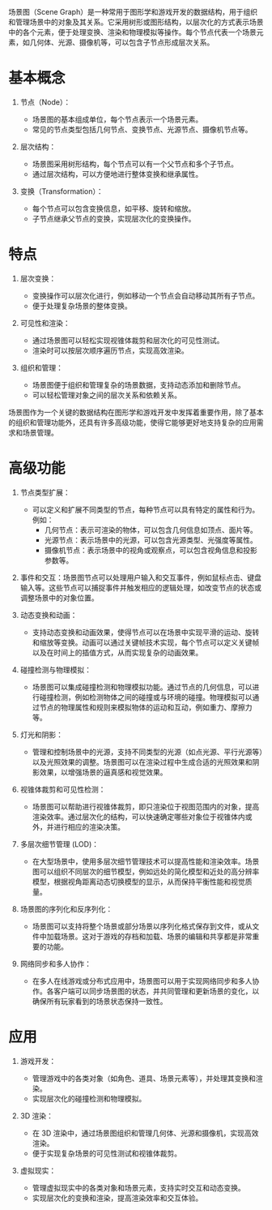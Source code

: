 场景图（Scene Graph）是一种常用于图形学和游戏开发的数据结构，用于组织和管理场景中的对象及其关系。它采用树形或图形结构，以层次化的方式表示场景中的各个元素，便于处理变换、渲染和物理模拟等操作。每个节点代表一个场景元素，如几何体、光源、摄像机等，可以包含子节点形成层次关系。

# 基本概念

1. 节点（Node）：
   - 场景图的基本组成单位，每个节点表示一个场景元素。
   - 常见的节点类型包括几何节点、变换节点、光源节点、摄像机节点等。

2. 层次结构：
   - 场景图采用树形结构，每个节点可以有一个父节点和多个子节点。
   - 通过层次结构，可以方便地进行整体变换和继承属性。

3. 变换（Transformation）：
   - 每个节点可以包含变换信息，如平移、旋转和缩放。
   - 子节点继承父节点的变换，实现层次化的变换操作。

# 特点

1. 层次变换：
   - 变换操作可以层次化进行，例如移动一个节点会自动移动其所有子节点。
   - 便于处理复杂场景的整体变换。

2. 可见性和渲染：
   - 通过场景图可以轻松实现视锥体裁剪和层次化的可见性测试。
   - 渲染时可以按层次顺序遍历节点，实现高效渲染。

3. 组织和管理：
   - 场景图便于组织和管理复杂的场景数据，支持动态添加和删除节点。
   - 可以轻松管理对象之间的层次关系和依赖关系。

场景图作为一个关键的数据结构在图形学和游戏开发中发挥着重要作用，除了基本的组织和管理功能外，还具有许多高级功能，使得它能够更好地支持复杂的应用需求和场景管理。

# 高级功能

1. 节点类型扩展：
   - 可以定义和扩展不同类型的节点，每种节点可以具有特定的属性和行为。例如：
     - 几何节点：表示可渲染的物体，可以包含几何信息如顶点、面片等。
     - 光源节点：表示场景中的光源，可以包含光源类型、光强度等属性。
     - 摄像机节点：表示场景中的视角或观察点，可以包含视角信息和投影参数等。

1. 事件和交互：场景图节点可以处理用户输入和交互事件，例如鼠标点击、键盘输入等。这些节点可以捕捉事件并触发相应的逻辑处理，如改变节点的状态或调整场景中的对象位置。

3. 动态变换和动画：
   - 支持动态变换和动画效果，使得节点可以在场景中实现平滑的运动、旋转和缩放等变换。动画可以通过关键帧技术实现，每个节点可以定义关键帧以及在时间上的插值方式，从而实现复杂的动画效果。

4. 碰撞检测与物理模拟：
   - 场景图可以集成碰撞检测和物理模拟功能。通过节点的几何信息，可以进行碰撞检测，例如检测物体之间的碰撞或与环境的碰撞。物理模拟可以通过节点的物理属性和规则来模拟物体的运动和互动，例如重力、摩擦力等。

5. 灯光和阴影：
   - 管理和控制场景中的光源，支持不同类型的光源（如点光源、平行光源等）以及光照效果的调整。场景图可以在渲染过程中生成合适的光照效果和阴影效果，以增强场景的逼真感和视觉效果。

6. 视锥体裁剪和可见性检测：
   - 场景图可以帮助进行视锥体裁剪，即只渲染位于视图范围内的对象，提高渲染效率。通过层次化的结构，可以快速确定哪些对象位于视锥体内或外，并进行相应的渲染决策。

7. 多层次细节管理 (LOD)：
   - 在大型场景中，使用多层次细节管理技术可以提高性能和渲染效率。场景图可以组织不同层次的细节模型，例如远处的简化模型和近处的高分辨率模型，根据视角距离动态切换模型的显示，从而保持平衡性能和视觉质量。

8. 场景图的序列化和反序列化：
   - 场景图可以支持将整个场景或部分场景以序列化格式保存到文件，或从文件中加载场景。这对于游戏的存档和加载、场景的编辑和共享都是非常重要的功能。

9. 网络同步和多人协作：
   - 在多人在线游戏或分布式应用中，场景图可以用于实现网络同步和多人协作。各客户端可以同步场景图的状态，并共同管理和更新场景的变化，以确保所有玩家看到的场景状态保持一致性。
# 应用

1. 游戏开发：
   - 管理游戏中的各类对象（如角色、道具、场景元素等），并处理其变换和渲染。
   - 实现层次化的碰撞检测和物理模拟。

2. 3D 渲染：
   - 在 3D 渲染中，通过场景图组织和管理几何体、光源和摄像机，实现高效渲染。
   - 便于实现复杂场景的可见性测试和视锥体裁剪。

3. 虚拟现实：
   - 管理虚拟现实中的各类对象和场景元素，支持实时交互和动态变换。
   - 实现层次化的变换和渲染，提高渲染效率和交互体验。